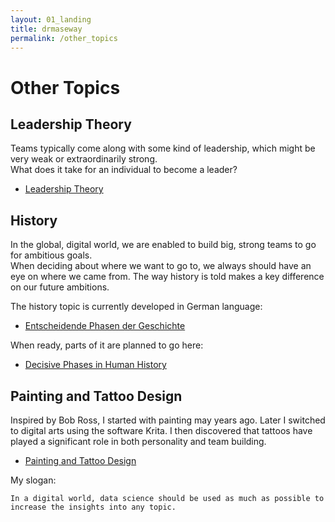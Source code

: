 ```yaml
---
layout: 01_landing
title: drmaseway
permalink: /other_topics
---
```


# Other Topics


## Leadership Theory

Teams typically come along with some kind of leadership, which might be very weak or extraordinarily strong.<br>
What does it take for an individual to become a leader?


- [Leadership Theory](leadership_theory)



## History

In the global, digital world, we are enabled to build big, strong teams to go for ambitious goals.<br>
When deciding about where we want to go to, we always should have an eye on where we came from.
The way history is told makes a key difference on our future ambitions.

The history topic is currently developed in German language:
- [Entscheidende Phasen der Geschichte](history_de) 

When ready, parts of it are planned to go here:
- [Decisive Phases in Human History](history) 

## Painting and Tattoo Design

Inspired by Bob Ross, I started with painting may years ago.
Later I switched to digital arts using the software Krita.
I then discovered that tattoos have played a significant role in both personality and team building.

- [Painting and Tattoo Design](https://mase69.github.io/tatmars/)


My slogan:
 > 
    In a digital world, data science should be used as much as possible to increase the insights into any topic.